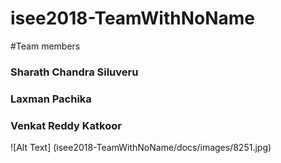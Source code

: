 # isee2018-TeamWithNoName
#Team members 
  ### Sharath Chandra Siluveru
  ### Laxman Pachika
  ### Venkat Reddy Katkoor
  ![Alt Text] (isee2018-TeamWithNoName/docs/images/8251.jpg)
